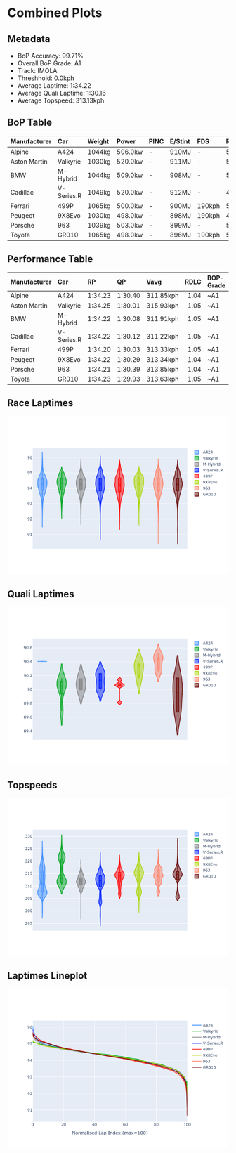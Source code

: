 # Combined Plots

## Metadata

- BoP Accuracy: 99.71%
- Overall BoP Grade: A1
- Track: IMOLA
- Threshhold: 0.0kph
- Average Laptime: 1:34.22
- Average Quali Laptime: 1:30.16
- Average Topspeed: 313.13kph

## BoP Table
| Manufacturer   | Car        | Weight   | Power   | PINC   | E/Stint   | FDS    | RDP    | QDP    | TDP    |
|:---------------|:-----------|:---------|:--------|:-------|:----------|:-------|:-------|:-------|:-------|
| Alpine         | A424       | 1044kg   | 506.0kw | -      | 910MJ     | -      | 51.64% | 59.31% | 26.80% |
| Aston Martin   | Valkyrie   | 1030kg   | 520.0kw | -      | 911MJ     | -      | 53.50% | 53.33% | 21.51% |
| BMW            | M-Hybrid   | 1044kg   | 509.0kw | -      | 908MJ     | -      | 52.89% | 56.22% | 33.41% |
| Cadillac       | V-Series.R | 1049kg   | 520.0kw | -      | 912MJ     | -      | 48.63% | 60.80% | 19.01% |
| Ferrari        | 499P       | 1065kg   | 500.0kw | -      | 900MJ     | 190kph | 51.38% | 44.98% | 9.83%  |
| Peugeot        | 9X8Evo     | 1030kg   | 498.0kw | -      | 898MJ     | 190kph | 48.87% | 52.78% | 15.41% |
| Porsche        | 963        | 1039kg   | 503.0kw | -      | 899MJ     | -      | 50.70% | 44.30% | 29.51% |
| Toyota         | GR010      | 1065kg   | 498.0kw | -      | 896MJ     | 190kph | 51.09% | 52.71% | 11.46% |

## Performance Table
| Manufacturer   | Car        | RP      | QP      | Vavg      |   RDLC | BOP-Grade   | Match   |
|:---------------|:-----------|:--------|:--------|:----------|-------:|:------------|:--------|
| Alpine         | A424       | 1:34.23 | 1:30.40 | 311.85kph |   1.04 | ~A1         | 98.93%  |
| Aston Martin   | Valkyrie   | 1:34.25 | 1:30.01 | 315.93kph |   1.05 | ~A1         | 100.00% |
| BMW            | M-Hybrid   | 1:34.22 | 1:30.08 | 311.91kph |   1.05 | ~A1         | 99.81%  |
| Cadillac       | V-Series.R | 1:34.22 | 1:30.12 | 311.22kph |   1.05 | ~A1         | 99.65%  |
| Ferrari        | 499P       | 1:34.20 | 1:30.03 | 313.33kph |   1.05 | ~A1         | 99.74%  |
| Peugeot        | 9X8Evo     | 1:34.22 | 1:30.29 | 313.34kph |   1.04 | ~A1         | 100.00% |
| Porsche        | 963        | 1:34.21 | 1:30.39 | 313.85kph |   1.04 | ~A1         | 99.85%  |
| Toyota         | GR010      | 1:34.23 | 1:29.93 | 313.63kph |   1.05 | ~A1         | 99.71%  |

## Race Laptimes
![Race Laptimes](images/race_violin.png)

## Quali Laptimes
![Quali Laptimes](images/quali_violin.png)

## Topspeeds
![Topspeeds](images/topspeed_violin.png)

## Laptimes Lineplot
![Laptimes Lineplot](images/laptime_line.png)

